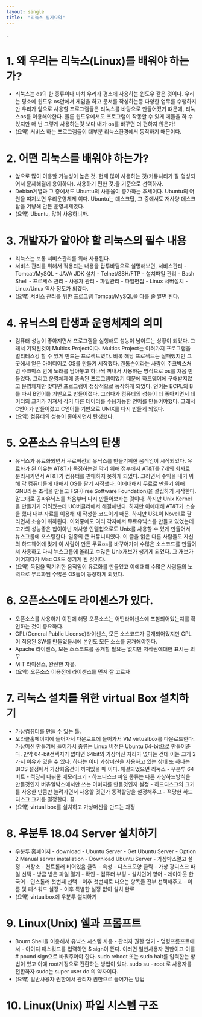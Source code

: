 ```yaml
---
layout: single
title:  "리눅스 필기요약"
---
```

.
# 1. 왜 우리는 리눅스(Linux)를 배워야 하는가?
- 리눅스는 os의 한 종류이다 마치 우리가 평소에 사용하는 윈도우 같은 것이다. 우리는 평소에 윈도우 os안에서 게임을 하고 문서를 작성하는등 다양한 업무를 수행하지만 우리가 앞으로 사용할 프로그램들은 리눅스를 바탕으로 만들어졌기 떄문에, 리눅스os를 이용해야한다. 물론 윈도우에서도 프로그램이 작동할 수 있게 에뮬을 하 수 있지만 매 번 그렇게 사용하는것 보다 내가 os를 바꾸면 더 편하지 않은가!
- (요약) 서비스 하는 프로그램들이 대부분 리눅스환경에서 동작하기 때문이다.
# 2. 어떤 리눅스를 배워야 하는가?
- 앞으로 많이 이용할 가능성이 높은 것. 현재 많이 사용하는 것(커뮤니티가 잘 형성되어서 문제해결에 용이하다). 사용하기 편한 것.을 기준으로 선택하자.
- Debian계열과 그 중에서도 Ubuntu의 사용율이 증가하는 추세이다. Ubuntu의 어원을 따져보면 우리운영체제 이다. Ubuntu는 데스크탑, 그 중에서도 저사양 데스크탑을 겨냥해 만든 운영체제였다.
- (요약) Ubuntu, 많이 사용하니까.
# 3. 개발자가 알아야 할 리눅스의 필수 내용
- 리눅스는 보통 서비스관리를 위해 사용된다.
- 서비스 관리를 위해서 적용되는 내용을 탑투바텀으로 설명해보면, 서비스관리 - Tomcat/MySQL - JAVA JDK 설치 - Telnet/SSH/FTP - 설치파일 관리 - Bash Shell - 프로세스 관리 - 사용자 관리 - 파일관리 - 파일편집 - Linux 서버설치 - Linux/Unux 역사 정도가 되겠다.
- (요약) 서비스 관리를 위한 프로그램 Tomcat/MySQL을 다룰 줄 알면 된다.
# 4. 유닉스의 탄생과 운영체제의 의미
- 컴퓨터 성능이 좋아지면서 프로그램을 실행해도 성능이 남아도는 상황이 되었다. 그래서 기획된것이 Multics Project이다. Multics Project는 여러가지 프로그램을 멀티테스킹 할 수 있게 만드는 프로젝트였다. 비록 해당 프로젝트는 실패했지만 그곳에서 얻은 아이디어로 OS를 만들기 시작했다. 캔톰슨이라는 사람이 주크박스처럼 주크박스 안에 노래를 담아놓고 하나씩 꺼내서 사용하는 방식으로 os를 처음 만들었다. 그리고 운영체제에 종속된 프로그램이었기 때문에 하드웨어에 구애받지않고 운영체제만 맞다면 프로그램이 정상적으로 동작하게 되었다. 언어는 BCPL의 B를 따서 B언어를 기반으로 만들어졌다. 그러다가 컴퓨터의 성능이 더 좋아지면서 데이터의 크기가 커져서 각기 다른 데이터를 수용가능한 언어를 만들어야했다. 그래서 C언어가 만들어졌고 C언어를 기반으로 UNIX를 다시 만들게 되었다.
- (요약) 컴퓨터의 성능이 좋아지면서 탄생했다.
# 5. 오픈소스 유닉스의 탄생
- 유닉스가 유료화되면서 무료버전의 유닉스를 만들기위한 움직임이 시작되었다. 유료화가 된 이유는 AT&T가 독점하는걸 막기 위해 정부에서 AT&T를 7개의 회사로 분리시키면서 AT&T가 컴퓨터를 판매하지 못하게 되었다. 그러면서 수익을 내기 위해 각 컴퓨터들에 대해서 OS를 팔기 시작했다. 이에대해서 무료로 만들기 위해 GNU라는 조직을 만들고 FSF(Free Software Foundation)을 설립하기 시작한다. 말그대로 공짜유닉스를 처음부터 다시 만들어보자는 것이다. 하지만 Unix Kernel을 만들기가 어려웠는데 UC버클리에서 해결해낸다. 하지만 이에대해 AT&T가 소송을 했다 내부 자료를 이용해 재 작성한 코드이기 때문. 하지만 USL이 Novell로 팔리면서 소송이 취하된다. 이와중에도 여러 각지에서 무료유닉스를 만들고 있었는데 고가의 성능좋은 칩이아닌 저사양 인텔칩으로도 Unix를 사용할 수 있게 만들어서 뉴스그룹에 포스팅한다. 일종의 큰 커뮤니티였다. 이 글을 읽은 다른 사람들도 자신의 하드웨어에 맞게 이 사람이 만든 무료os를 바꾸어가며 수많은 소스코드를 만들어서 사용하고 다시 뉴스그룹에 올리고 수많은 Unix개보가 생기게 되었다. 그 개보가 이어지다가 Mac OS도 생기게 된 것이다.
- (요약) 독점을 막기위한 움직임이 유료화를 만들었고 이에대해 수많은 사람들의 노력으로 무료화된 수많은 OS들이 등장하게 되었다.
# 6. 오픈소스에도 라이센스가 있다.
- 오픈소스를 사용하기 이전에 해당 오픈소스는 어떤라이센스에 포함되어있는지를 확인하는 것이 중요하다.
- GPL(General Public License)라이센스, 모든 소스코드가 공개되어있지만 GPL이 적용된 SW를 만들었을시에 본인도 모든 소스를 공개해야한다.
- Apache 라이센스, 모든 소스코드를 공개할 필요는 없지만 저작권에대한 표시는 의무
- MIT 라이센스, 완전한 자유.
- (요약) 오픈소스 이용전에 라이센스를 먼저 잘 고르자
# 7. 리눅스 설치를 위한 virtual Box 설치하기
- 가상컴퓨터를 만들 수 있는 툴.
- 오라클홈페이지에 들어가서 다운로드에 들어가서 VM virtualbox를 다운로드한다. 가상머신 만들기에 들어가서 종류는 Linux 버전은 Ubuntu 64-bit으로 만들어준다. 만약 64-bit선택지가 없다면 64bit의 가상머신 자리가 없다는 건데 이는 크게 2가지 이유가 있을 수 있다. 하나는 이미 가상머신을 사용하고 있는 상태 또 하나는 BIOS 설정에서 가상화옵션이 꺼져있을 때 이다. 해결되었으면 리눅스 - 우분투 64비트 - 적당히 나눠줄 메모리크기 - 하드디스크 파일 종류는 다른 가상하드방식을 만들것인지 버츄얼박스에서만 쓰는 이미지를 만들것인지 설정 - 하드디스크의 크기를 사용한 만큼만 늘려가면서 사용할 것인가 동적할당을 설정해주고 - 적당한 하드디스크 크기를 결정한다. 끝.
- (요약) virtual box를 설치하고 가상머신을 만드는 과정
# 8. 우분투 18.04 Server 설치하기
- 우분투 홈페이지 - download - Ubuntu Server - Get Ubuntu Server - Option 2 Manual server installation - Download Ubuntu Server - 가상박스열고 설정 - 저장소 - 컨트롤러 비어있음 클릭 - 속성 - 디스크모양 클릭 - 가상 광디스크 파일 선택 - 방금 받은 파일 열기 - 확인 - 컴퓨터 부팅 - 설치언어 영어 - 레이아웃 한국어 - 인스톨러 첫번째 선택 - 이후 첫번쨰로 나오는 항목들 전부 선택해주고 - 이름 및 패스워드 설정 - 이후 특별한 설정 없이 설치 완료
- (요약) virtualbox에 우분투 설치하기
# 9.  Linux(Unix) 쉘과 프롬프트
- Bourn Shell을 이용해서 유닉스 시스템 사용 - 관리자 권한 얻기 - 명령프롬프트에서 - 아이디 패스워드를 입력하면 $ sign이 뜬다. 이러면 일반사용자 권한이고 이를 # pound sign으로 바꿔주어야 한다. sudo reboot 또는 sudo halt를 입력한는 방법이 있고 아예 root계정으로 전환하는 방법이 있다. sudo su - root 로 사용자를 전환하자 sudo는 super user do 의 약자이다.
- (요약) 일반사용자 권한에서 관리자 권한으로 들어가는 방법
# 10. Linux(Unix) 파일 시스템 구조

# 
